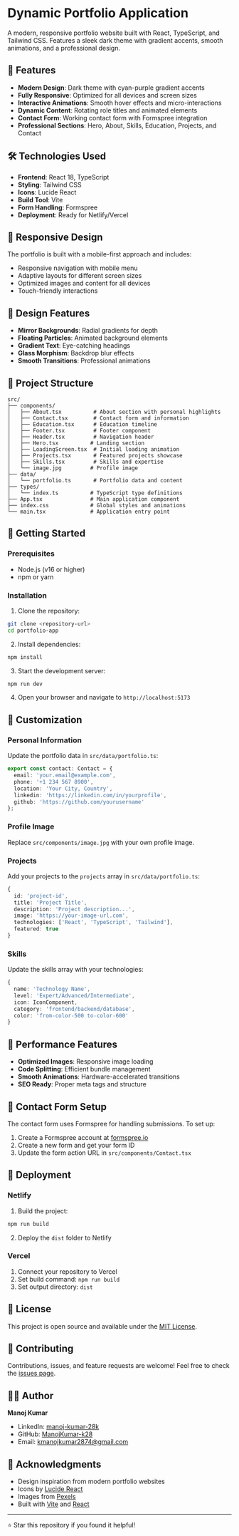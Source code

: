 # Dynamic Portfolio Application

A modern, responsive portfolio website built with React, TypeScript, and Tailwind CSS. Features a sleek dark theme with gradient accents, smooth animations, and a professional design.

## 🚀 Features

- **Modern Design**: Dark theme with cyan-purple gradient accents
- **Fully Responsive**: Optimized for all devices and screen sizes
- **Interactive Animations**: Smooth hover effects and micro-interactions
- **Dynamic Content**: Rotating role titles and animated elements
- **Contact Form**: Working contact form with Formspree integration
- **Professional Sections**: Hero, About, Skills, Education, Projects, and Contact

## 🛠️ Technologies Used

- **Frontend**: React 18, TypeScript
- **Styling**: Tailwind CSS
- **Icons**: Lucide React
- **Build Tool**: Vite
- **Form Handling**: Formspree
- **Deployment**: Ready for Netlify/Vercel

## 📱 Responsive Design

The portfolio is built with a mobile-first approach and includes:
- Responsive navigation with mobile menu
- Adaptive layouts for different screen sizes
- Optimized images and content for all devices
- Touch-friendly interactions

## 🎨 Design Features

- **Mirror Backgrounds**: Radial gradients for depth
- **Floating Particles**: Animated background elements
- **Gradient Text**: Eye-catching headings
- **Glass Morphism**: Backdrop blur effects
- **Smooth Transitions**: Professional animations

## 📂 Project Structure

```
src/
├── components/
│   ├── About.tsx          # About section with personal highlights
│   ├── Contact.tsx        # Contact form and information
│   ├── Education.tsx      # Education timeline
│   ├── Footer.tsx         # Footer component
│   ├── Header.tsx         # Navigation header
│   ├── Hero.tsx          # Landing section
│   ├── LoadingScreen.tsx  # Initial loading animation
│   ├── Projects.tsx       # Featured projects showcase
│   ├── Skills.tsx         # Skills and expertise
│   └── image.jpg         # Profile image
├── data/
│   └── portfolio.ts       # Portfolio data and content
├── types/
│   └── index.ts          # TypeScript type definitions
├── App.tsx               # Main application component
├── index.css             # Global styles and animations
└── main.tsx              # Application entry point
```

## 🚀 Getting Started

### Prerequisites

- Node.js (v16 or higher)
- npm or yarn

### Installation

1. Clone the repository:
```bash
git clone <repository-url>
cd portfolio-app
```

2. Install dependencies:
```bash
npm install
```

3. Start the development server:
```bash
npm run dev
```

4. Open your browser and navigate to `http://localhost:5173`

## 📝 Customization

### Personal Information

Update the portfolio data in `src/data/portfolio.ts`:

```typescript
export const contact: Contact = {
  email: 'your.email@example.com',
  phone: '+1 234 567 8900',
  location: 'Your City, Country',
  linkedin: 'https://linkedin.com/in/yourprofile',
  github: 'https://github.com/yourusername'
};
```

### Profile Image

Replace `src/components/image.jpg` with your own profile image.

### Projects

Add your projects to the `projects` array in `src/data/portfolio.ts`:

```typescript
{
  id: 'project-id',
  title: 'Project Title',
  description: 'Project description...',
  image: 'https://your-image-url.com',
  technologies: ['React', 'TypeScript', 'Tailwind'],
  featured: true
}
```

### Skills

Update the skills array with your technologies:

```typescript
{ 
  name: 'Technology Name', 
  level: 'Expert/Advanced/Intermediate', 
  icon: IconComponent, 
  category: 'frontend/backend/database',
  color: 'from-color-500 to-color-600'
}
```

## 🎯 Performance Features

- **Optimized Images**: Responsive image loading
- **Code Splitting**: Efficient bundle management
- **Smooth Animations**: Hardware-accelerated transitions
- **SEO Ready**: Proper meta tags and structure

## 📧 Contact Form Setup

The contact form uses Formspree for handling submissions. To set up:

1. Create a Formspree account at [formspree.io](https://formspree.io)
2. Create a new form and get your form ID
3. Update the form action URL in `src/components/Contact.tsx`

## 🚀 Deployment

### Netlify

1. Build the project:
```bash
npm run build
```

2. Deploy the `dist` folder to Netlify

### Vercel

1. Connect your repository to Vercel
2. Set build command: `npm run build`
3. Set output directory: `dist`

## 📄 License

This project is open source and available under the [MIT License](LICENSE).

## 🤝 Contributing

Contributions, issues, and feature requests are welcome! Feel free to check the [issues page](issues).

## 👨‍💻 Author

**Manoj Kumar**
- LinkedIn: [manoj-kumar-28k](https://www.linkedin.com/in/manoj-kumar-28k)
- GitHub: [ManojKumar-k28](https://github.com/ManojKumar-k28)
- Email: kmanojkumar2874@gmail.com

## 🙏 Acknowledgments

- Design inspiration from modern portfolio websites
- Icons by [Lucide React](https://lucide.dev)
- Images from [Pexels](https://pexels.com)
- Built with [Vite](https://vitejs.dev) and [React](https://reactjs.org)

---

⭐ Star this repository if you found it helpful!